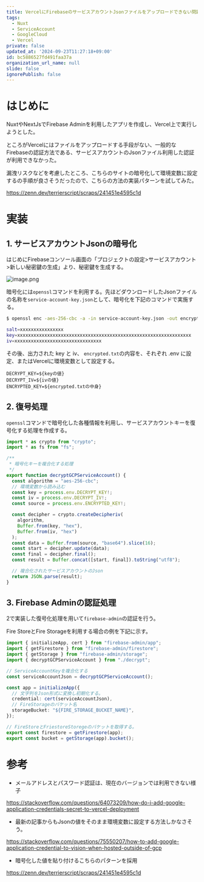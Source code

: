 ```yaml
---
title: VercelにFirebaseのサービスアカウントJsonファイルをアップロードできない問題対応
tags:
  - Nuxt
  - ServiceAccount
  - GoogleCloud
  - Vercel
private: false
updated_at: '2024-09-23T11:27:18+09:00'
id: bc5886527fd491faa37a
organization_url_name: null
slide: false
ignorePublish: false
---
```

# はじめに

NuxtやNextJsでFirebase Adminを利用したアプリを作成し、Vercel上で実行しようとした。

ところがVercelにはファイルをアップロードする手段がない、一般的なFirebaseの認証方法である、サービスアカウントのJsonファイル利用した認証が利用できなかった。

漏洩リスクなどを考慮したところ、こちらのサイトの暗号化して環境変数に設定するの手順が良さそうだったので、こちらの方法の実装パターンを試してみた。

https://zenn.dev/terrierscript/scraps/241451e4595c1d

# 実装

## 1. サービスアカウントJsonの暗号化


はじめにFirebaseコンソール画面の「プロジェクトの設定>サービスアカウント>新しい秘密鍵の生成」より、秘密鍵を生成する。

![image.png](https://qiita-image-store.s3.ap-northeast-1.amazonaws.com/0/163680/5dff4ceb-a625-de60-cbcd-162c97f23ed6.png)

暗号化には`openssl`コマンドを利用する。先ほどダウンロードしたJsonファイルの名称を`service-account-key.json`として、暗号化を下記のコマンドで実施する。

```bash
$ openssl enc -aes-256-cbc -a -in service-account-key.json -out encrypted.txt -k passphrase -p

salt=xxxxxxxxxxxxxxxx
key=xxxxxxxxxxxxxxxxxxxxxxxxxxxxxxxxxxxxxxxxxxxxxxxxxxxxxxxxxxxxxxxx
iv=xxxxxxxxxxxxxxxxxxxxxxxxxxxxxxxx
```

その後、出力された key と iv、 `encrypted.txt`の内容を、それぞれ .env に設定、またはVercelに環境変数として設定する。

```bash:.env
DECRYPT_KEY=${keyの値}
DECRYPT_IV=${ivの値}
ENCRYPTED_KEY=${encrypted.txtの中身}
```

## 2. 復号処理

`openssl`コマンドで暗号化した各種情報を利用し、サービスアカウントキーを復号化する処理を作成する。

```ts:decrypt.ts
import * as crypto from "crypto";
import * as fs from "fs";

/**
 * 暗号化キーを複合化する処理
 */
export function decryptGCPServiceAccount() {
  const algorithm = "aes-256-cbc";
  // 環境変数から読み込む
  const key = process.env.DECRYPT_KEY!;
  const iv = process.env.DECRYPT_IV!;
  const source = process.env.ENCRYPTED_KEY!;

  const decipher = crypto.createDecipheriv(
    algorithm,
    Buffer.from(key, "hex"),
    Buffer.from(iv, "hex")
  );
  const data = Buffer.from(source, "base64").slice(16);
  const start = decipher.update(data);
  const final = decipher.final();
  const result = Buffer.concat([start, final]).toString("utf8");

  // 複合化されたサービスアカウントのJson
  return JSON.parse(result);
}
```

## 3. Firebase Adminの認証処理

2で実装した復号化処理を用いて`firebase-admin`の認証を行う。

Fire StoreとFire Storageを利用する場合の例を下記に示す。

```typescript:firebase.ts
import { initializeApp, cert } from "firebase-admin/app";
import { getFirestore } from "firebase-admin/firestore";
import { getStorage } from "firebase-admin/storage";
import { decryptGCPServiceAccount } from "./decrypt";

// ServiceAccountKeyを複合化する
const serviceAccountJson = decryptGCPServiceAccount();

const app = initializeApp({
  // 文字列をJson形式に変換し初期化する。
  credential: cert(serviceAccountJson),
  // FireStorageのバケット名
  storageBucket: "${FIRE_STORAGE_BUCKET_NAME}",
});

// FireStoreとFriestoreStoregeのバケットを取得する。
export const firestore = getFirestore(app);
export const bucket = getStorage(app).bucket();
```

# 参考

- メールアドレスとパスワード認証は、現在のバージョンでは利用できない様子

https://stackoverflow.com/questions/64073209/how-do-i-add-google-application-credentials-secret-to-vercel-deployment

- 最新の記事からもJsonの値をそのまま環境変数に設定する方法しかなさそう。

https://stackoverflow.com/questions/75550207/how-to-add-google-application-credential-to-vision-when-hosted-outside-of-gcp

- 暗号化した値を貼り付けるこちらのパターンを採用

https://zenn.dev/terrierscript/scraps/241451e4595c1d
